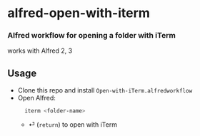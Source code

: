 # alfred-open-with-iterm
### Alfred workflow for opening a folder with iTerm

works with Alfred 2, 3

## Usage
- Clone this repo and install `Open-with-iTerm.alfredworkflow`  
- Open Alfred:
  ```bash
    iterm <folder-name>
  ```
  - &#x23ce; (`return`) to open with iTerm